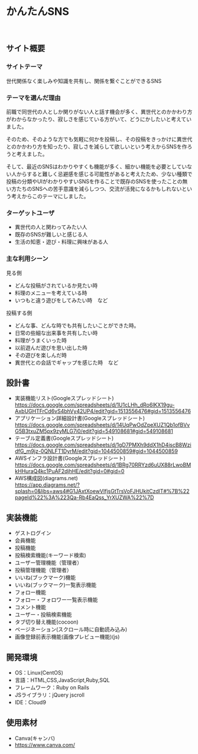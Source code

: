 # かんたんSNS
​
## サイト概要
### サイトテーマ
​世代関係なく楽しみや知識を共有し、関係を繋ぐことができるSNS

### テーマを選んだ理由
​前職で同世代の人としか関りがない人と話す機会が多く、異世代とのかかわり方がわからなかったり、寂しさを感じている方がいて、どうにかしたいと考えていました。

 そのため、そのような方でも気軽に何かを投稿し、その投稿をきっかけに異世代とのかかわり方を知ったり、寂しさを減らして欲しいという考えからSNSを作ろうと考えました。

 そして、最近のSNSはわかりやすくも機能が多く、細かい機能を必要としていない人からすると難しく忌避感を感じる可能性があると考えたため、少ない種類で投稿の分類やUIがわかりやすいSNSを作ることで既存のSNSを使ったことの無い方たちのSNSへの苦手意識を減らしつつ、交流が活発になるかもしれないという考えからこのテーマにしました。

### ターゲットユーザ
- 異世代の人と関わってみたい人
- 既存のSNSが難しいと感じる人
- 生活の知恵・遊び・料理に興味がある人

### 主な利用シーン
見る側
- どんな投稿がされているか見たい時
- 料理のメニューを考えている時
- いつもと違う遊びをしてみたい時　など

投稿する側
- どんな事、どんな時でも共有したいことができた時。
- 日常の些細な出来事を共有したい時
- 料理がうまくいった時
- 以前遊んだ遊びを思い出した時
- その遊びを楽しんだ時
- 異世代との会話でギャップを感じた時　など

## 設計書
- 実装機能リスト(Googleスプレッドシート)  
https://docs.google.com/spreadsheets/d/1U1cLHh_dRo6lKX19gu-AxbUGHTFrCd6vS4bhVy42UP4/edit?gid=1513556476#gid=1513556476
- アプリケーション詳細設計書(Googleスプレッドシート)  
https://docs.google.com/spreadsheets/d/14UqPwOdZpeXUZ1Qb1ofBVvG5B3txuZM5px9zyMLG7i0/edit?gid=549108681#gid=549108681
- テーブル定義書(Googleスプレッドシート)  
https://docs.google.com/spreadsheets/d/1gD7PMXh9ddX1hD4iscB8WzidfG_m9jz-0QNLFT1DyrM/edit?gid=1044500859#gid=1044500859
- AWSインフラ設計書(Googleスプレッドシート)  
https://docs.google.com/spreadsheets/d/1BRg70RRYzd6uUX88rLwoBMkHHuraQ4kc1PuAF2djhHE/edit?gid=0#gid=0
- AWS構成図(diagrams.net)  
https://app.diagrams.net/?splash=0&libs=aws4#G1JAxtXoewVIfjsGtTrsVoFJHUkitCzdlT#%7B%22pageId%22%3A%223Qa-Rb4EaQss_YrXUZWA%22%7D

## 実装機能
- ゲストログイン
- 会員機能
- 投稿機能
- 投稿検索機能(キーワード検索)
- ユーザー管理機能（管理者）
- 投稿管理機能（管理者）
- いいね(ブックマーク)機能
- いいね(ブックマーク)一覧表示機能
- フォロー機能
- フォロー・フォロワー一覧表示機能
- コメント機能
- ユーザー・投稿検索機能
- タブ切り替え機能(cocoon)
- ページネーション(スクロール時に自動読み込み)
- 画像登録前表示機能(画像プレビュー機能)(js)

## 開発環境
- OS：Linux(CentOS)
- 言語：HTML,CSS,JavaScript,Ruby,SQL
- フレームワーク：Ruby on Rails
- JSライブラリ：jQuery jscroll
- IDE：Cloud9
​
## 使用素材
- Canva(キャンバ)
- https://www.canva.com/

